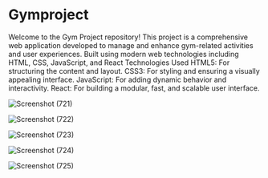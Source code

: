 # Gymproject
Welcome to the Gym Project repository! This project is a comprehensive web application developed to manage and enhance gym-related activities and user experiences. Built using modern web technologies including HTML, CSS, JavaScript, and React
Technologies Used
HTML5: For structuring the content and layout.
CSS3: For styling and ensuring a visually appealing interface.
JavaScript: For adding dynamic behavior and interactivity.
React: For building a modular, fast, and scalable user interface.

![Screenshot (721)](https://github.com/parthmahajan107/Gymproject/assets/80969190/85803ca5-fcb5-4f39-bde6-ff028420ce0f)

![Screenshot (722)](https://github.com/parthmahajan107/Gymproject/assets/80969190/6414d650-5dec-4551-b1c2-17677982d837)

![Screenshot (723)](https://github.com/parthmahajan107/Gymproject/assets/80969190/203fcc29-d5d3-487b-893c-524fbac98201)

![Screenshot (724)](https://github.com/parthmahajan107/Gymproject/assets/80969190/2c55bb32-9779-48f4-b627-4c9b04449a18)

![Screenshot (725)](https://github.com/parthmahajan107/Gymproject/assets/80969190/a7fde2bd-38cd-43ed-bbd8-23b17b4f781b)
